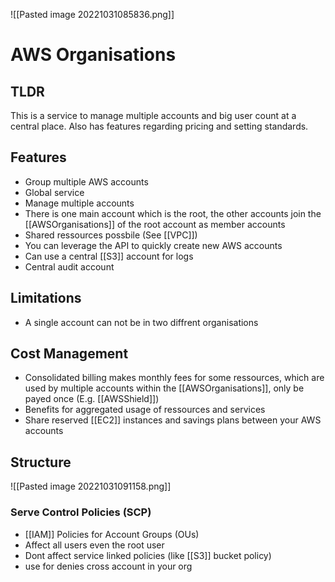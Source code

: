 ![[Pasted image 20221031085836.png]]
# AWS Organisations

## TLDR
This is a service to manage multiple accounts and big user count at a central place. Also has features regarding pricing and setting standards.

## Features
- Group multiple AWS accounts
- Global service
- Manage multiple accounts
- There is one main account which is the root, the other accounts  join the [[AWSOrganisations]] of the root account as member accounts
- Shared ressources possbile (See [[VPC]])
- You can leverage the API to quickly create new AWS accounts
- Can use a central [[S3]] account for logs
- Central audit account

## Limitations
- A single account can not be in two diffrent organisations

## Cost Management
- Consolidated billing makes monthly fees for some ressources, which are used by multiple accounts within the [[AWSOrganisations]], only be payed once (E.g. [[AWSShield]])
- Benefits for aggregated usage of ressources and services
- Share reserved [[EC2]] instances and savings plans between your AWS  accounts


## Structure
![[Pasted image 20221031091158.png]]

### Serve Control Policies (SCP)
- [[IAM]] Policies for Account Groups (OUs)
- Affect all users even the root user
- Dont affect service linked policies (like [[S3]] bucket policy)
- use for denies cross account in your org
